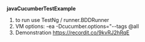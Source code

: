 **javaCucumberTestExample**

1. to run use TestNg / runner.BDDRunner 
2. VM options: -ea -Dcucumber.options="--tags @all
3. Demonstration https://recordit.co/9kvRJ2hRqE
